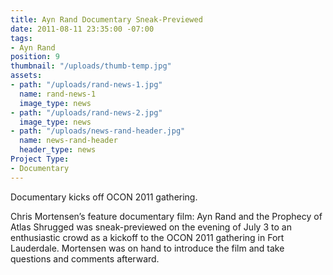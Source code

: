 ```yaml
---
title: Ayn Rand Documentary Sneak-Previewed
date: 2011-08-11 23:35:00 -07:00
tags:
- Ayn Rand
position: 9
thumbnail: "/uploads/thumb-temp.jpg"
assets:
- path: "/uploads/rand-news-1.jpg"
  name: rand-news-1
  image_type: news
- path: "/uploads/rand-news-2.jpg"
  image_type: news
- path: "/uploads/news-rand-header.jpg"
  name: news-rand-header
  header_type: news
Project Type:
- Documentary
---
```


Documentary kicks off OCON 2011 gathering.


Chris Mortensen’s feature documentary film: Ayn Rand and the Prophecy of Atlas Shrugged was sneak-previewed on the evening of July 3 to an enthusiastic crowd as a kickoff to the OCON 2011 gathering in Fort Lauderdale. Mortensen was on hand to introduce the film and take questions and comments afterward.
